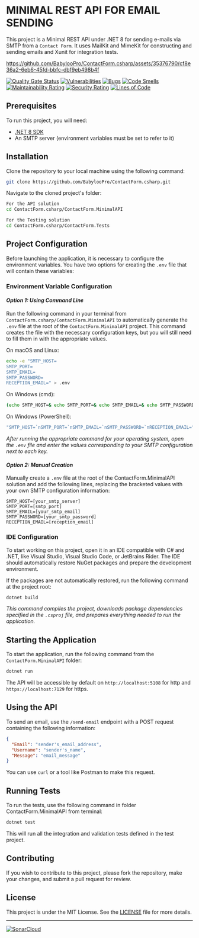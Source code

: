 
# MINIMAL REST API FOR EMAIL SENDING

This project is a Minimal REST API under .NET 8 for sending e-mails via SMTP from a `Contact Form`.
It uses MailKit and MimeKit for constructing and sending emails and Xunit for integration tests.

https://github.com/BabylooPro/ContactForm.csharp/assets/35376790/cf8e36a2-6eb6-45fd-bbfc-dbf9eb498b4f

[![Quality Gate Status](https://sonarcloud.io/api/project_badges/measure?project=BabylooPro_ContactForm.csharp&metric=alert_status)](https://sonarcloud.io/summary/new_code?id=BabylooPro_ContactForm.csharp)
[![Vulnerabilities](https://sonarcloud.io/api/project_badges/measure?project=BabylooPro_ContactForm.csharp&metric=vulnerabilities)](https://sonarcloud.io/summary/new_code?id=BabylooPro_ContactForm.csharp)
[![Bugs](https://sonarcloud.io/api/project_badges/measure?project=BabylooPro_ContactForm.csharp&metric=bugs)](https://sonarcloud.io/summary/new_code?id=BabylooPro_ContactForm.csharp)
[![Code Smells](https://sonarcloud.io/api/project_badges/measure?project=BabylooPro_ContactForm.csharp&metric=code_smells)](https://sonarcloud.io/summary/new_code?id=BabylooPro_ContactForm.csharp)
[![Maintainability Rating](https://sonarcloud.io/api/project_badges/measure?project=BabylooPro_ContactForm.csharp&metric=sqale_rating)](https://sonarcloud.io/summary/new_code?id=BabylooPro_ContactForm.csharp)
[![Security Rating](https://sonarcloud.io/api/project_badges/measure?project=BabylooPro_ContactForm.csharp&metric=security_rating)](https://sonarcloud.io/summary/new_code?id=BabylooPro_ContactForm.csharp)
[![Lines of Code](https://sonarcloud.io/api/project_badges/measure?project=BabylooPro_ContactForm.csharp&metric=ncloc)](https://sonarcloud.io/summary/new_code?id=BabylooPro_ContactForm.csharp)

## Prerequisites

To run this project, you will need:

- [.NET 8 SDK](https://dotnet.microsoft.com/download/dotnet/8.0)
- An SMTP server (environment variables must be set to refer to it)

## Installation

Clone the repository to your local machine using the following command:

```bash
git clone https://github.com/BabylooPro/ContactForm.csharp.git
```

Navigate to the cloned project's folder:

```bash
For the API solution
cd ContactForm.csharp/ContactForm.MinimalAPI

For the Testing solution
cd ContactForm.csharp/ContactForm.Tests
```

## Project Configuration

Before launching the application, it is necessary to configure the environment variables. You have two options for creating the `.env` file that will contain these variables:

### Environment Variable Configuration

#### *Option 1: Using Command Line*
Run the following command in your terminal from `ContactForm.csharp/ContactForm.MinimalAPI` to automatically generate the `.env` file at the root of the `ContactForm.MinimalAPI` project. This command creates the file with the necessary configuration keys, but you will still need to fill them in with the appropriate values.

On macOS and Linux:
```bash
echo -e "SMTP_HOST=
SMTP_PORT=
SMTP_EMAIL=
SMTP_PASSWORD=
RECEPTION_EMAIL=" > .env
```

On Windows (cmd):
```cmd
(echo SMTP_HOST=& echo SMTP_PORT=& echo SMTP_EMAIL=& echo SMTP_PASSWORD=& echo RECEPTION_EMAIL=) > .env
```

On Windows (PowerShell):
```powershell
"SMTP_HOST=`nSMTP_PORT=`nSMTP_EMAIL=`nSMTP_PASSWORD=`nRECEPTION_EMAIL=" | Out-File -FilePath .env -Encoding UTF8
```

*After running the appropriate command for your operating system, open the `.env` file and enter the values corresponding to your SMTP configuration next to each key.*

#### *Option 2: Manual Creation*
Manually create a `.env` file at the root of the ContactForm.MinimalAPI solution and add the following lines, replacing the bracketed values with your own SMTP configuration information:

```env
SMTP_HOST=[your_smtp_server]
SMTP_PORT=[smtp_port]
SMTP_EMAIL=[your_smtp_email]
SMTP_PASSWORD=[your_smtp_password]
RECEPTION_EMAIL=[reception_email]
```

### IDE Configuration

To start working on this project, open it in an IDE compatible with C# and .NET, like Visual Studio, Visual Studio Code, or JetBrains Rider. The IDE should automatically restore NuGet packages and prepare the development environment.

If the packages are not automatically restored, run the following command at the project root:

```bash
dotnet build
```

*This command compiles the project, downloads package dependencies specified in the `.csproj` file, and prepares everything needed to run the application.*

## Starting the Application

To start the application, run the following command from the `ContactForm.MinimalAPI` folder:

```bash
dotnet run
```

The API will be accessible by default on `http://localhost:5108` for http and `https://localhost:7129` for https.

## Using the API

To send an email, use the `/send-email` endpoint with a POST request containing the following information:

```json
{
  "Email": "sender's_email_address",
  "Username": "sender's_name",
  "Message": "email_message"
}
```

You can use `curl` or a tool like Postman to make this request.

## Running Tests

To run the tests, use the following command in folder ContactForm.MinimalAPI from terminal:

```bash
dotnet test
```

This will run all the integration and validation tests defined in the test project.

## Contributing

If you wish to contribute to this project, please fork the repository, make your changes, and submit a pull request for review.

## License

This project is under the MIT License. See the [LICENSE](LICENSE) file for more details.

---

[![SonarCloud](https://sonarcloud.io/images/project_badges/sonarcloud-orange.svg)](https://sonarcloud.io/summary/new_code?id=BabylooPro_ContactForm.csharp)
